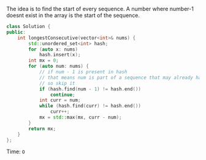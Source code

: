The idea is to find the start of every sequence. A number where number-1 doesnt exist in the array is the start of the sequence.

```cpp
class Solution {
public:
    int longestConsecutive(vector<int>& nums) {
        std::unordered_set<int> hash;
        for (auto x: nums)
            hash.insert(x);
        int mx = 0;
        for (auto num: nums) {
            // if num - 1 is present in hash
            // that means num is part of a sequence that may already have been processed
            // so skip it
            if (hash.find(num - 1) != hash.end())
                continue;
            int curr = num;
            while (hash.find(curr) != hash.end())
                curr++;
            mx = std::max(mx, curr - num);
        }
        return mx;
    }
};
```

Time: `O`